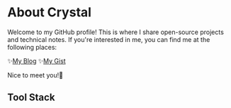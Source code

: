 # About Crystal
Welcome to my GitHub profile! This is where I share open-source projects and technical notes. If you're interested in me, you can find me at the following places:

✨[My Blog](https://chi200706.netlify.app/) ✨[My Gist](https://gist.github.com/x200706)

Nice to meet you!🩵

## Tool Stack

<img src="https://img.shields.io/badge/Laravel-070F2B?style=for-the-badge&amp;logo=laravel&amp;logoColor=white" alt=""> <img src="https://img.shields.io/badge/Ubuntu-070F2B?style=for-the-badge&amp;logo=ubuntu&amp;logoColor=white" alt=""> 
<img src="https://img.shields.io/badge/Linux-070F2B?style=for-the-badge&amp" alt=""> \
<img src="https://img.shields.io/badge/Postman-1B1A55?style=for-the-badge&amp;logo=Postman&amp;logoColor=white" alt=""> 
<img src="https://img.shields.io/badge/Python-1B1A55?style=for-the-badge&amp;logo=python&amp;logoColor=blue" alt=""> 
<img src="https://img.shields.io/badge/Nginx-1B1A55?style=for-the-badge&amp;logo=nginx&amp;logoColor=white" alt=""> \
<img src="https://img.shields.io/badge/Spring-535C91?style=for-the-badge&amp;logo=spring&amp;logoColor=white" alt=""> 
<img src="https://img.shields.io/badge/VSCode-535C91?style=for-the-badge&amp;logo=visual%20studio%20code&amp;logoColor=white" alt=""> 
<img src="https://img.shields.io/badge/PostgreSQL-535C91?style=for-the-badge&amp;logo=postgresql&amp;logoColor=white" alt=""> \
<img src="https://img.shields.io/badge/Django-9290C3?style=for-the-badge&amp;logo=django&amp;logoColor=green" alt=""> 
<img src="https://img.shields.io/badge/prettier-9290C3?style=for-the-badge&amp;logo=prettier&amp;logoColor=F7BA3E" alt=""> 
<img src="https://img.shields.io/badge/Supabase-9290C3?style=for-the-badge&amp;logo=supabase&amp;logoColor=white" alt=""> 
<img src="https://img.shields.io/badge/Markdown-9290C3?style=for-the-badge&amp;logo=markdown&amp;logoColor=white" alt=""> \
<img src="https://img.shields.io/badge/IntelliJ_IDEA-9290C3.svg?style=for-the-badge&amp;logo=intellij-idea&amp;logoColor=white" alt=""> 
<img src="https://img.shields.io/badge/GitHub-9290C3?style=for-the-badge&amp;logo=github&amp;logoColor=white" alt=""> 

